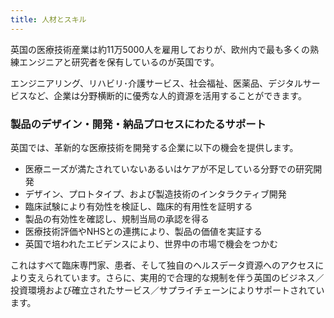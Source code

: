 ```yaml
---
title: 人材とスキル
---
```


英国の医療技術産業は約11万5000人を雇用しておりが、欧州内で最も多くの熟練エンジニアと研究者を保有しているのが英国です。

エンジニアリング、リハビリ･介護サービス、社会福祉、医薬品、デジタルサービスなど、企業は分野横断的に優秀な人的資源を活用することができます。

### 製品のデザイン・開発・納品プロセスにわたるサポート

英国では、革新的な医療技術を開発する企業に以下の機会を提供します。

- 医療ニーズが満たされていないあるいはケアが不足している分野での研究開発
- デザイン、プロトタイプ、および製造技術のインタラクティブ開発
- 臨床試験により有効性を検証し、臨床的有用性を証明する
- 製品の有効性を確認し、規制当局の承認を得る
- 医療技術評価やNHSとの連携により、製品の価値を実証する
- 英国で培われたエビデンスにより、世界中の市場で機会をつかむ

これはすべて臨床専門家、患者、そして独自のヘルスデータ資源へのアクセスにより支えられています。さらに、実用的で合理的な規制を伴う英国のビジネス／投資環境および確立されたサービス／サプライチェーンによりサポートされています。
